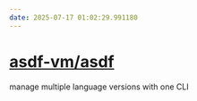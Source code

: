 ```yaml
---
date: 2025-07-17 01:02:29.991180
---
```


# [asdf-vm/asdf](https://github.com/asdf-vm/asdf)

manage multiple language versions with one CLI